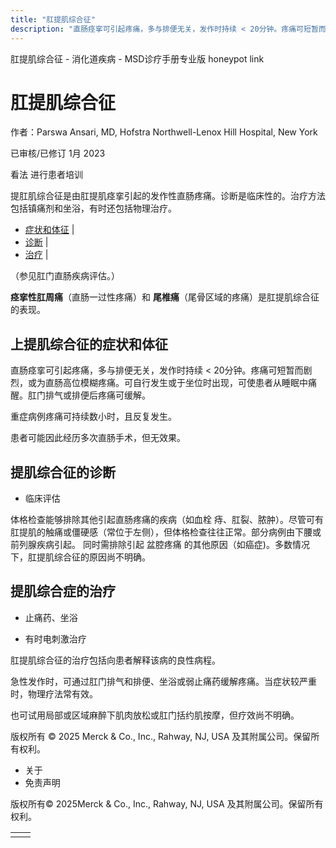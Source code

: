```yaml
---
title: "肛提肌综合征"
description: "直肠痉挛可引起疼痛，多与排便无关，发作时持续 < 20分钟。疼痛可短暂而剧烈，或为直肠高位模糊疼痛。可自行发生或于坐位时出现，可使患者从睡眠中痛醒。肛门排气或排便后疼痛可缓解。"
---
```


﻿肛提肌综合征 \- 消化道疾病 \- MSD诊疗手册专业版 honeypot link

# 肛提肌综合征

作者：Parswa Ansari, MD, Hofstra Northwell-Lenox Hill Hospital, New York

已审核/已修订 1月 2023

看法 进行患者培训

提肛肌综合征是由肛提肌痉挛引起的发作性直肠疼痛。诊断是临床性的。治疗方法包括镇痛剂和坐浴，有时还包括物理治疗。

- [症状和体征](#症状和体征_v75345378_zh) \|
- [诊断](#诊断_v895207_zh) \|
- [治疗](#治疗_v895214_zh) \|

（参见肛门直肠疾病评估。）

**痉挛性肛周痛**（直肠一过性疼痛）和 **尾椎痛**（尾骨区域的疼痛）是肛提肌综合征的表现。

## 上提肌综合征的症状和体征

直肠痉挛可引起疼痛，多与排便无关，发作时持续 < 20分钟。疼痛可短暂而剧烈，或为直肠高位模糊疼痛。可自行发生或于坐位时出现，可使患者从睡眠中痛醒。肛门排气或排便后疼痛可缓解。

重症病例疼痛可持续数小时，且反复发生。

患者可能因此经历多次直肠手术，但无效果。

## 提肌综合征的诊断

- 临床评估


体格检查能够排除其他引起直肠疼痛的疾病（如血栓 痔、肛裂、脓肿）。尽管可有肛提肌的触痛或僵硬感（常位于左侧），但体格检查往往正常。部分病例由下腰或前列腺疾病引起。 同时需排除引起 盆腔疼痛 的其他原因（如癌症)。多数情况下，肛提肌综合征的原因尚不明确。

## 提肌综合症的治疗

- 止痛药、坐浴

- 有时电刺激治疗


肛提肌综合征的治疗包括向患者解释该病的良性病程。

急性发作时，可通过肛门排气和排便、坐浴或弱止痛药缓解疼痛。当症状较严重时，物理疗法常有效。

也可试用局部或区域麻醉下肌肉放松或肛门括约肌按摩，但疗效尚不明确。



版权所有 © 2025
Merck & Co., Inc., Rahway, NJ, USA 及其附属公司。保留所有权利。

- 关于
- 免责声明

版权所有© 2025Merck & Co., Inc., Rahway, NJ, USA 及其附属公司。保留所有权利。

|     |     |
| --- | --- |
|  |  |